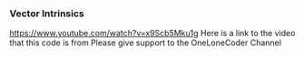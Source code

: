 ### Vector Intrinsics
https://www.youtube.com/watch?v=x9Scb5Mku1g
Here is a link to the video that this code is from
Please give support to the OneLoneCoder Channel
